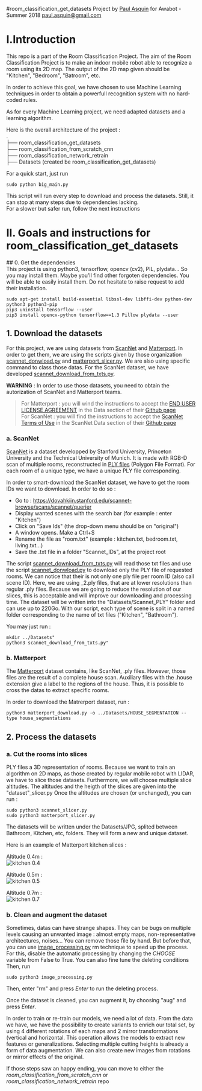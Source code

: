 #room_classification_get_datasets
Project by [Paul Asquin](https://www.linkedin.com/in/paulasquin/) for Awabot - Summer 2018 paul.asquin@gmail.com  

# I.Introduction  
This repo is a part of the Room Classification Project. 
The aim of the Room Classification Project is to make an indoor mobile robot able to recognize a room using its 2D map. 
The output of the 2D map given should be "Kitchen", "Bedroom", "Batroom", etc.  

In order to achieve this goal, we have chosen to use Machine Learning techniques in order to obtain a powerfull recognition system with no hard-coded rules.  

As for every Machine Learning project, we need adapted datasets and a learning algorithm.  

Here is the overall architecture of the project :   
.  
├── room_classification_get_datasets  
├── room_classification_from_scratch_cnn  
├── room_classification_network_retrain  
├── Datasets (created be room_classification_get_datasets)  

For a quick start, just run  

```
sudo python big_main.py
```
This script will run every step to download and process the datasets. Still, it can stop at many steps due to dependencies lacking.  
For a slower but safer run, follow the next instructions 

# II. Goals and instructions for room_classification_get_datasets  
  
## 0. Get the dependencies  
This project is using python3, tensorflow, opencv (cv2), PIL, plydata... So you may install them.
Maybe you'll find other forgoten dependencies. You will be able te easily install them. Do not hesitate to raise request to add their installation.
```
sudo apt-get install build-essential libssl-dev libffi-dev python-dev python3 python3-pip  
pip3 uninstall tensorflow --user  
pip3 install opencv-python tensorflow==1.3 Pillow plydata --user 
```

## 1. Download the datasets  
For this project, we are using datasets from [ScanNet](http://www.scan-net.org/) and [Matterport](https://matterport.com/).
In order to get them, we are using the scripts given by those organization [scannet_donwload.py](scannet_donwload.py) and [matterport_slicer.py](matterport_slicer.py).
We are also using specific command to class those datas. For the ScanNet dataset, we have developed [scannet_download_from_txts.py](scannet_download_from_txts.py).  
  
**WARNING** : In order to use those datasets, you need to obtain the autorization of ScanNet and Matterport teams.

> For Matterport : you will wind the instructions to accept the [END USER LICENSE AGREEMENT](http://dovahkiin.stanford.edu/matterport/public/MP_TOS.pdf) in the Data section of their [Github page](https://github.com/niessner/Matterport)  
> For ScanNet : you will find the instructions to accept the [ScanNet Terms of Use](http://dovahkiin.stanford.edu/scannet-public/ScanNet_TOS.pdf) in the ScanNet Data section of their [Github page](https://github.com/ScanNet/ScanNet)

### a. ScanNet  
[ScanNet](http://www.scan-net.org/) is a dataset developped by Stanford University, Princeton University and the Technical University of Munich. 
It is made with RGB-D scan of multiple rooms, reconstructed in [PLY files](https://en.wikipedia.org/wiki/PLY_(file_format)) (Polygon File Format). 
For each room of a unique type, we have a unique PLY file corresponding.  

In order to smart-download the ScanNet dataset, we have to get the room IDs we want to download. In order to do so :   
- Go to : https://dovahkiin.stanford.edu/scannet-browse/scans/scannet/querier  
- Display wanted scenes with the search bar (for example : enter "Kitchen")  
- Click on "Save Ids" (the drop-down menu should be on "original")  
- A window opens. Make a Ctrl+S  
- Rename the file as "room.txt" (example : kitchen.txt, bedroom.txt, living.txt...)  
- Save the .txt file in a folder "Scannet_IDs", at the project root  

The script [scannet_download_from_txts.py](scannet_download_from_txts.py) will read those txt files and use the script [scannet_donwload.py](scannet_donwload.py) to download only the PLY file of requested rooms. 
We can notice that their is not only one ply file per room ID (also call scene ID). Here, we are using \_2.ply files, that are at lower resolutions than regular .ply files.
Because we are going to reduce the resolution of our slices, this is acceptable and will improve our downloading and processing time.
The dataset will be written into the "Datasets/Scannet_PLY" folder and can use up to 220Go. With our script, each type of scene is split in a named folder corresponding to the name of txt files ("Kitchen", "Bathroom").

You may just run :
```
mkdir ../Datasets"  
python3 scannet_download_from_txts.py"
```

### b. Matterport  
The [Matterport](https://matterport.com/) dataset contains, like ScanNet, .ply files. However, those files are the result of a complete house scan. Auxiliary files with the .house extension give a label to the regions of the house. Thus, it is possible to cross the datas to extract specific rooms.

In order to download the Matrerport dataset, run : 
```
python3 matterport_download.py -o ../Datasets/HOUSE_SEGMENTATION --type house_segmentations
```

## 2. Process the datasets  
### a. Cut the rooms into slices
PLY files a 3D representation of rooms. Because we want to train an algorithm on 2D maps, as those created by regular mobile robot with LIDAR, we have to slice those datasets.
Furthermore, we will choose multiple slice altitudes. The altitudes and the heigth of the slices are given into the "dataset"\_slicer.py
Once the altitudes are chosen (or unchanged), you can run : 
```
sudo python3 scannet_slicer.py
sudo python3 matterport_slicer.py
```
The datasets will be written under the Datasets/JPG, splited between Bathroom, Kitchen, etc, folders. They will form a new and unique dataset.  

Here is an example of Matterport kitchen slices : 

Altitude 0.4m :  
![kitchen 0.4](docs/ex_kitchen-0.4.jpg)

Altitude 0.5m :  
![kitchen 0.5](docs/ex_kitchen-0.5.jpg)

Altitude 0.7m :  
![kitchen 0.7](docs/ex_kitchen-0.7.jpg)

### b. Clean and augment the dataset  
Sometimes, datas can have strange shapes. They can be bugs on multiple levels causing an unwanted image : almost empty maps, non-representative architectures, noises... 
You can remove those file by hand. But before that, you can use [image_processing.py](image_processing.py) rm technique to speed up the process. 
For this, disable the automatic processing by changing the _CHOOSE_ variable from False to True. You can also fine tune the deleting conditions
Then, run 
```
sudo python3 image_processing.py 
```
Then, enter "rm" and press _Enter_ to run the deleting process.

Once the dataset is cleaned, you can augment it, by choosing "aug" and press _Enter_.

In order to train or re-train our models, we need a lot of data. 
From the data we have, we have the possibility to create variants to enrich our total set, by using 4 different rotations of each maps and 2 mirror transformations (vertical and horizontal. 
This operation allows the models to extract new features or generalizations. 
Selecting multiple cutting heights is already a form of data augmentation. 
We can also create new images from rotations or mirror effects of the original.

If those steps saw an happy ending, you can move to either the _room_classification_from_scratch_cnn_ or _room_classification_network_retrain_ repo
